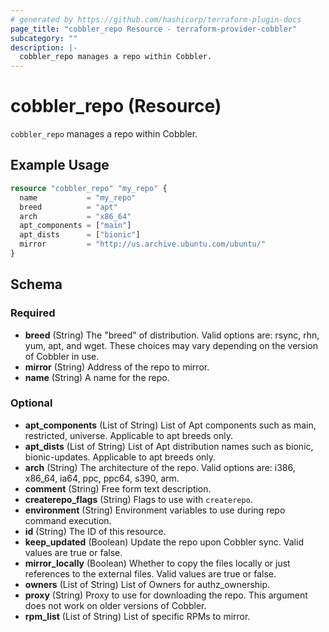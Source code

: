 ```yaml
---
# generated by https://github.com/hashicorp/terraform-plugin-docs
page_title: "cobbler_repo Resource - terraform-provider-cobbler"
subcategory: ""
description: |-
  cobbler_repo manages a repo within Cobbler.
---
```


# cobbler_repo (Resource)

`cobbler_repo` manages a repo within Cobbler.

## Example Usage

```terraform
resource "cobbler_repo" "my_repo" {
  name           = "my_repo"
  breed          = "apt"
  arch           = "x86_64"
  apt_components = ["main"]
  apt_dists      = ["bionic"]
  mirror         = "http://us.archive.ubuntu.com/ubuntu/"
}
```

<!-- schema generated by tfplugindocs -->
## Schema

### Required

- **breed** (String) The "breed" of distribution. Valid options are: rsync, rhn, yum, apt, and wget. These choices may vary depending on the version of Cobbler in use.
- **mirror** (String) Address of the repo to mirror.
- **name** (String) A name for the repo.

### Optional

- **apt_components** (List of String) List of Apt components such as main, restricted, universe. Applicable to apt breeds only.
- **apt_dists** (List of String) List of Apt distribution names such as bionic, bionic-updates. Applicable to apt breeds only.
- **arch** (String) The architecture of the repo. Valid options are: i386, x86_64, ia64, ppc, ppc64, s390, arm.
- **comment** (String) Free form text description.
- **createrepo_flags** (String) Flags to use with `createrepo`.
- **environment** (String) Environment variables to use during repo command execution.
- **id** (String) The ID of this resource.
- **keep_updated** (Boolean) Update the repo upon Cobbler sync. Valid values are true or false.
- **mirror_locally** (Boolean) Whether to copy the files locally or just references to the external files. Valid values are true or false.
- **owners** (List of String) List of Owners for authz_ownership.
- **proxy** (String) Proxy to use for downloading the repo. This argument does not work on older versions of Cobbler.
- **rpm_list** (List of String) List of specific RPMs to mirror.


